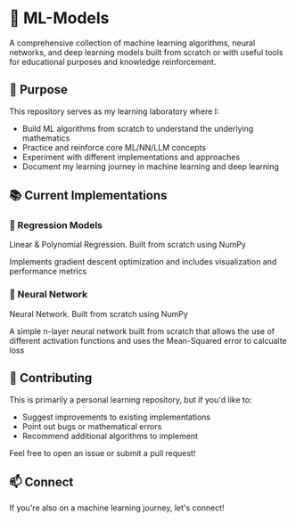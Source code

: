# 🧠 ML-Models

A comprehensive collection of machine learning algorithms, neural networks, and deep learning models built from scratch or with useful tools for educational purposes and knowledge reinforcement.

## 🎯 Purpose
This repository serves as my learning laboratory where I:

- Build ML algorithms from scratch to understand the underlying mathematics
- Practice and reinforce core ML/NN/LLM concepts
- Experiment with different implementations and approaches
- Document my learning journey in machine learning and deep learning


## 📚 Current Implementations
### 🔢 Regression Models

Linear & Polynomial Regression. Built from scratch using NumPy
<br>

Implements gradient descent optimization and includes visualization and performance metrics

### 🧠 Neural Network

Neural Network. Built from scratch using NumPy
<br>

A simple n-layer neural network built from scratch that allows the use of different activation functions and uses the Mean-Squared error to calcualte loss

## 🤝 Contributing
This is primarily a personal learning repository, but if you'd like to:

- Suggest improvements to existing implementations
- Point out bugs or mathematical errors
- Recommend additional algorithms to implement

Feel free to open an issue or submit a pull request!

## 📫 Connect
If you're also on a machine learning journey, let's connect!
